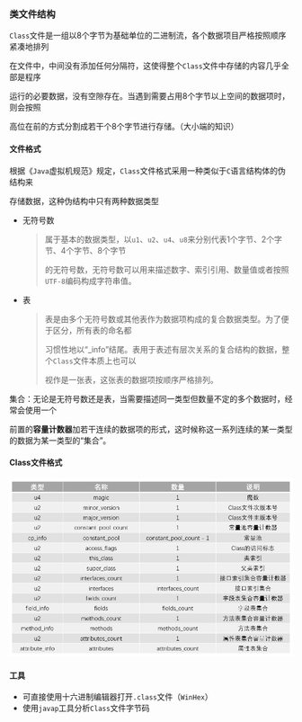 ### 类文件结构

`Class`文件是一组以8个字节为基础单位的二进制流，各个数据项目严格按照顺序紧凑地排列

在文件中，中间没有添加任何分隔符，这使得整个`Class`文件中存储的内容几乎全部是程序

运行的必要数据，没有空隙存在。当遇到需要占用8个字节以上空间的数据项时，则会按照

高位在前的方式分割成若干个8个字节进行存储。（大小端的知识）

#### 文件格式

根据《`Java`虚拟机规范》规定，`Class`文件格式采用一种类似于`C`语言结构体的伪结构来

存储数据，这种伪结构中只有两种数据类型

* 无符号数

  > 属于基本的数据类型，以`u1`、`u2`、`u4`、`u8`来分别代表1个字节、2个字节、4个字节、8个字节
  >
  > 的无符号数，无符号数可以用来描述数字、索引引用、数量值或者按照`UTF-8`编码构成字符串值。

* 表

  > 表是由多个无符号数或其他表作为数据项构成的复合数据类型。为了便于区分，所有表的命名都
  >
  > 习惯性地以“_info”结尾。表用于表述有层次关系的复合结构的数据，整个`Class`文件本质上也可以
  >
  > 视作是一张表，这张表的数据项按顺序严格排列。

集合：无论是无符号数还是表，当需要描述同一类型但数量不定的多个数据时，经常会使用一个

前置的**容量计数器**加若干连续的数据项的形式，这时候称这一系列连续的某一类型的数据为某一类型的“集合”。



#### Class文件格式

![](file\Class文件格式.png)



#### 工具

* 可直接使用十六进制编辑器打开`.class`文件（`WinHex`）
* 使用`javap`工具分析`Class`文件字节码